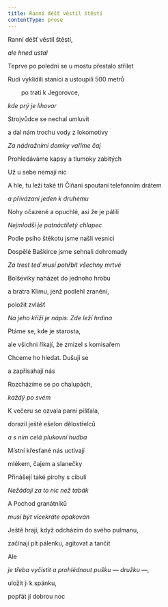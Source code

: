 ```yaml
---
title: Ranní déšť věstil štěstí
contentType: prose
---
```


Ranní déšť věstil štěstí,

_ale hned ustal_

  

Teprve po poledni se u mostu přestalo střílet

Rudí vyklidili stanici a ustoupili 500 metrů

        po trati k Jegorovce,

_kde prý je lihovar_

  

Strojvůdce se nechal umluvit

a dal nám trochu vody z lokomotivy

_Za nádražními domky vaříme čaj_

  

Prohledáváme kapsy a tlumoky zabitých

Už u sebe nemají nic

A hle, tu leží také tři Číňani spoutaní telefonním drátem

_a přivázaní jeden k druhému_

  

Nohy očazené a opuchlé, asi že je pálili

_Nejmladší je patnáctiletý chlapec_

  

Podle psího štěkotu jsme našli vesnici

Dospělé Baškirce jsme sehnali dohromady

_Za trest teď musí pohřbít všechny mrtvé_

  

Bolševiky naházet do jednoho hrobu

a bratra Klímu, jenž podlehl zranění,

položit zvlášť

_Na jeho kříži je nápis: Zde leží hrdina_

  

Ptáme se, kde je starosta,

ale všichni říkají, že zmizel s komisařem

Chceme ho hledat. Dušují se

a zapřísahají nás

Rozcházíme se po chalupách,

_každý po svém_

  

K večeru se ozvala parní píšťala,

dorazil ještě ešelon dělostřelců

_a s ním celá plukovní hudba_

  

Místní křesťané nás uctívají

mlékem, čajem a slanečky

Přinášejí také pirohy s cibulí

_Nežádají za to nic než tabák_

  

A Pochod granátníků

_musí být vícekráte opakován_

  

Ještě hrají, když odcházím do svého pulmanu,

začínají pít pálenku, agitovat a tančit

Ale

_je třeba vyčistit a prohlédnout pušku — družku —,_

  

uložit ji k spánku,

popřát jí dobrou noc
